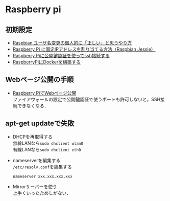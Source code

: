 # Raspberry pi
## 初期設定  
- [Raspbian ユーザ名変更の個人的に「正しい」と思うやり方](https://jyn.jp/raspberrypi-username-change/#i-3)  
- [Raspberry Pi に固定IPアドレスを割り当てる方法（Raspbian Jessie）](https://qiita.com/marie_khr/items/b088ffb252a92eee8f5d)  
- [Raspberry Piに公開鍵認証を使ってssh接続する](https://tool-lab.com/raspi-key-authentication-over-ssh/) 
- [RaspberryPiにDockerを構築する](https://qiita.com/d0d0npa/items/0f2d6af2618618982723)
## Webページ公開の手順  
- [Raspberry PiでWebページ公開](https://qiita.com/rockhopper-penguin/items/66a8104bb1e4559ec144)  
  ファイアウォールの設定で公開鍵認証で使うポートも許可しないと，SSH接続できなくなる．  
## apt-get updateで失敗
- DHCPを再取得する  
  無線LANなら`sudo dhclient wlan0`  
  有線LANなら`sudo dhclient eth0`  

- nameserverを編集する  
  `/etc/resolv.conf`を編集する  
  ```
  nameserver xxx.xxx.xxx.xxx
  ```

- Mirrorサーバーを使う  
上手くいったためしがない．
